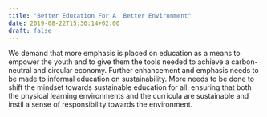 ```yaml
---
title: "Better Education For A  Better Environment"
date: 2019-08-22T15:30:14+02:00
draft: false
---
```


We demand that more emphasis is placed on education as a means to empower the youth and to give them the tools needed to achieve a carbon-neutral and circular economy.
Further enhancement and emphasis needs to be made to informal education on sustainability.
More needs to be done to shift the mindset towards sustainable education for all, ensuring that both the physical learning environments and the curricula are sustainable and instil a sense of responsibility towards the environment.
